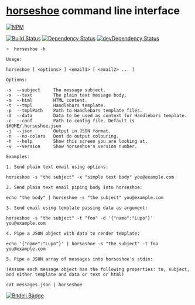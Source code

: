 # [horseshoe](https://github.com/lupomontero/horseshoe) command line interface

[![NPM](https://nodei.co/npm/horseshoe-cli.png?compact=true)](https://nodei.co/npm/horseshoe-cli/)

[![Build
Status](https://secure.travis-ci.org/lupomontero/horseshoe-cli.png)](http://travis-ci.org/lupomontero/horseshoe-cli) 
[![Dependency
Status](https://david-dm.org/lupomontero/horseshoe-cli.png)](https://david-dm.org/lupomontero/horseshoe-cli) 
[![devDependency Status](https://david-dm.org/lupomontero/horseshoe-cli/dev-status.png)](https://david-dm.org/lupomontero/horseshoe-cli#info=devDependencies)

```
➜  horseshoe -h

Usage:

horseshoe [ <options> ] <email1> [ <email2> ... ]

Options:

-s  --subject     The message subject.
-x  --text        The plain text message body.
-m  --html        HTML content.
-t  --tmpl        Handlebars template.
-p  --tmplPath    Path to Handlebars template files.
-d  --data        Data to be used as context for Handlebars template.
-c  --conf        Path to config file. Default is $HOME/.horseshoe.json
-j  --json        Output in JSON format.
-n  --no-colors   Dont do output colouring.
-h  --help        Show this screen you are looking at.
-v  --version     Show horseshoe's version number.

Examples:

1. Send plain text email using options:

horseshoe -s "the subject" -x "simple text body" you@example.com

2. Send plain text email piping body into horseshoe:

echo "the body" | horseshoe -s "the subject" you@example.com

3. Send email using template passing data as argument:

horseshoe -s "the subject" -t "foo" -d '{"name":"Lupo"}' you@example.com

4. Pipe a JSON object with data to render template:

echo '{"name":"Lupo"}' | horseshoe -s "the subject" -t foo you@example.com

5. Pipe a JSON array of messages into horseshoe's stdin:

(Assume each message object has the following properties: to, subject,
and either template and data or text or html)

cat messages.json | horseshoe
```

[![Bitdeli Badge](https://d2weczhvl823v0.cloudfront.net/lupomontero/horseshoe-cli/trend.png)](https://bitdeli.com/free "Bitdeli Badge")

